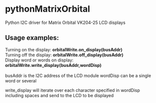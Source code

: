 # pythonMatrixOrbital
Python I2C driver for Matrix Orbital VK204-25 LCD displays
<h2>Usage examples:</h2>
Turning on the display:
  <b>orbitalWrite.on_display(busAddr)</b>
  <br>
Turning off the display:
  <b>orbitalWrite.off_display(busAddr)</b>
  <br>
Display word or words on display:
  <b>orbitalWrite.write_display(busAddr,wordDisp)</b>
  <br>
  <br>
busAddr is the I2C address of the LCD module
wordDisp can be a single word or several

write_display will iterate over each character specified in wordDisp including spaces and send to the LCD to be displayed
